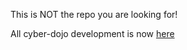 
 This is NOT the repo you are looking for!
 
 All cyber-dojo development is now [here](https://github.com/cyber-dojo)
 
